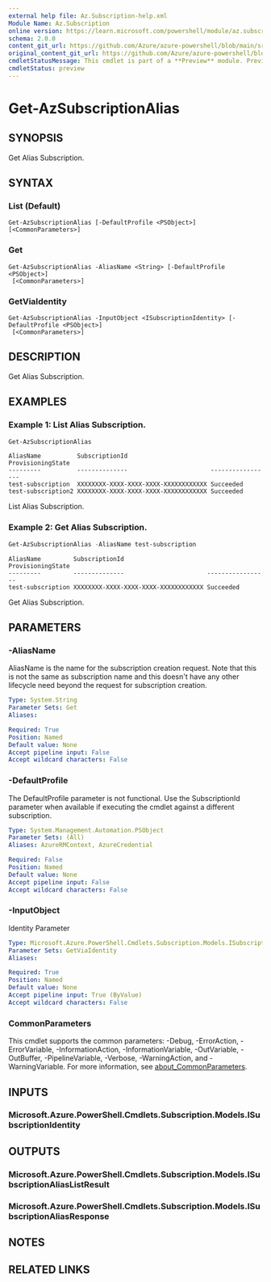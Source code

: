 ```yaml
---
external help file: Az.Subscription-help.xml
Module Name: Az.Subscription
online version: https://learn.microsoft.com/powershell/module/az.subscription/get-azsubscriptionalias
schema: 2.0.0
content_git_url: https://github.com/Azure/azure-powershell/blob/main/src/Subscription/Subscription/help/Get-AzSubscriptionAlias.md
original_content_git_url: https://github.com/Azure/azure-powershell/blob/main/src/Subscription/Subscription/help/Get-AzSubscriptionAlias.md
cmdletStatusMessage: This cmdlet is part of a **Preview** module. Preview versions aren't recommended for use in production environments. For more information, see https://aka.ms/azps-refstatus.
cmdletStatus: preview
---
```

# Get-AzSubscriptionAlias

## SYNOPSIS
Get Alias Subscription.

## SYNTAX

### List (Default)
```
Get-AzSubscriptionAlias [-DefaultProfile <PSObject>] [<CommonParameters>]
```

### Get
```
Get-AzSubscriptionAlias -AliasName <String> [-DefaultProfile <PSObject>]
 [<CommonParameters>]
```

### GetViaIdentity
```
Get-AzSubscriptionAlias -InputObject <ISubscriptionIdentity> [-DefaultProfile <PSObject>]
 [<CommonParameters>]
```

## DESCRIPTION
Get Alias Subscription.

## EXAMPLES

### Example 1: List Alias Subscription.
```powershell
Get-AzSubscriptionAlias
```

```output
AliasName          SubscriptionId                       ProvisioningState
---------          --------------                       -----------------
test-subscription  XXXXXXXX-XXXX-XXXX-XXXX-XXXXXXXXXXXX Succeeded
test-subscription2 XXXXXXXX-XXXX-XXXX-XXXX-XXXXXXXXXXXX Succeeded
```

List Alias Subscription.

### Example 2: Get Alias Subscription.
```powershell
Get-AzSubscriptionAlias -AliasName test-subscription
```

```output
AliasName         SubscriptionId                       ProvisioningState
---------         --------------                       -----------------
test-subscription XXXXXXXX-XXXX-XXXX-XXXX-XXXXXXXXXXXX Succeeded
```

Get Alias Subscription.

## PARAMETERS

### -AliasName
AliasName is the name for the subscription creation request.
Note that this is not the same as subscription name and this doesn't have any other lifecycle need beyond the request for subscription creation.

```yaml
Type: System.String
Parameter Sets: Get
Aliases:

Required: True
Position: Named
Default value: None
Accept pipeline input: False
Accept wildcard characters: False
```

### -DefaultProfile
The DefaultProfile parameter is not functional.
Use the SubscriptionId parameter when available if executing the cmdlet against a different subscription.

```yaml
Type: System.Management.Automation.PSObject
Parameter Sets: (All)
Aliases: AzureRMContext, AzureCredential

Required: False
Position: Named
Default value: None
Accept pipeline input: False
Accept wildcard characters: False
```

### -InputObject
Identity Parameter

```yaml
Type: Microsoft.Azure.PowerShell.Cmdlets.Subscription.Models.ISubscriptionIdentity
Parameter Sets: GetViaIdentity
Aliases:

Required: True
Position: Named
Default value: None
Accept pipeline input: True (ByValue)
Accept wildcard characters: False
```

### CommonParameters
This cmdlet supports the common parameters: -Debug, -ErrorAction, -ErrorVariable, -InformationAction, -InformationVariable, -OutVariable, -OutBuffer, -PipelineVariable, -Verbose, -WarningAction, and -WarningVariable. For more information, see [about_CommonParameters](http://go.microsoft.com/fwlink/?LinkID=113216).

## INPUTS

### Microsoft.Azure.PowerShell.Cmdlets.Subscription.Models.ISubscriptionIdentity

## OUTPUTS

### Microsoft.Azure.PowerShell.Cmdlets.Subscription.Models.ISubscriptionAliasListResult

### Microsoft.Azure.PowerShell.Cmdlets.Subscription.Models.ISubscriptionAliasResponse

## NOTES

## RELATED LINKS

